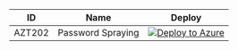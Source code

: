 | ID          | Name                                                             |Deploy|
| ----------- |------------------------------------------------------------------|------|
| AZT202    | Password Spraying|[![Deploy to Azure](https://aka.ms/deploytoazurebutton)](https://portal.azure.com/#create/Microsoft.Template/uri/https%3A%2F%2Fraw.githubusercontent.com%2Fmicrosoft%2FAzDetectSuite%2Fmain%2FAzureThreatResearchMatrix%2FInitialAccess%2FAZT202%2FAZT202.json)|
